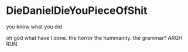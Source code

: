 # DieDanielDieYouPieceOfShit
you know what you did

oh god what have I done. the horror the hummanity. the grammar? ARGH RUN
